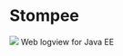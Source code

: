 # Stompee
![](https://github.com/phillip-kruger/stompee/blob/master/src/main/webapp/logo.png?raw=true)
Web logview for Java EE
